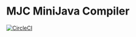 # MJC MiniJava Compiler

[![CircleCI](https://circleci.com/gh/hugoflug/compiler-scala.svg?style=shield&circle-token=26e387d2ddaa9615827de121fb7fec450bf46415)](https://circleci.com/gh/hugoflug/compiler-scala)